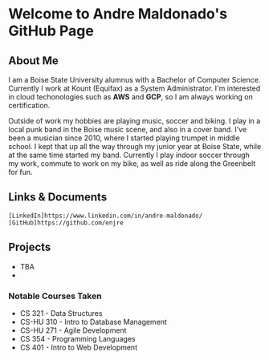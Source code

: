 # Welcome to Andre Maldonado's GitHub Page

## About Me
  I am a Boise State University alumnus with a Bachelor of Computer Science. Currently I work at
  Kount (Equifax) as a System Administrator. I'm interested in cloud techonologies such as **AWS** and **GCP**, 
  so I am always working on certification. 

  Outside of work my hobbies are playing music, soccer and biking. I play in a local punk band in the Boise 
  music scene, and also in a cover band. I've been a musician since 2010, where I started playing trumpet in 
  middle school. I kept that up all the way through my junior year at Boise State, while at the same time started 
  my band. Currently I play indoor soccer through my work, commute to work on my bike, as well as ride along the Greenbelt 
  for fun. 

## Links & Documents
    
    [LinkedIn]https://www.linkedin.com/in/andre-maldonado/
    [GitHub]https://github.com/enjre


## Projects
 * TBA
 * 


### Notable Courses Taken
 * CS 321 - Data Structures
 * CS-HU 310 - Intro to Database Management
 * CS-HU 271 - Agile Development
 * CS 354 - Programming Languages
 * CS 401 - Intro to Web Development


